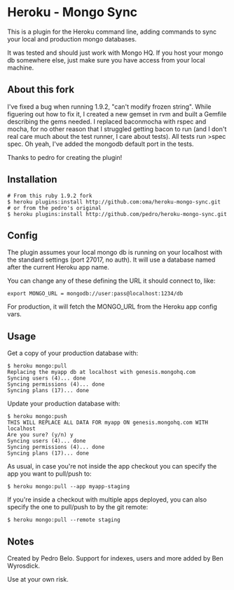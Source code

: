 # Heroku - Mongo Sync

This is a plugin for the Heroku command line, adding commands to sync your
local and production mongo databases.

It was tested and should just work with Mongo HQ. If you host your mongo db
somewhere else, just make sure you have access from your local machine.

## About this fork

I've fixed a bug when running 1.9.2, "can't modify frozen string". While figuering out how to fix it, I created a new gemset in rvm and built a Gemfile describing the gems needed. I replaced baconmocha with rspec and mocha, for no other reason that I struggled getting bacon to run (and I don't real care much about the test runner, I care about tests). All tests run >spec spec. Oh yeah, I've added the mongodb default port in the tests.

Thanks to pedro for creating the plugin!

## Installation

    # From this ruby 1.9.2 fork
    $ heroku plugins:install http://github.com:oma/heroku-mongo-sync.git
    # or from the pedro's original
    $ heroku plugins:install http://github.com/pedro/heroku-mongo-sync.git

## Config

The plugin assumes your local mongo db is running on your localhost with the
standard settings (port 27017, no auth). It will use a database named after
the current Heroku app name.

You can change any of these defining the URL it should connect to, like:

    export MONGO_URL = mongodb://user:pass@localhost:1234/db

For production, it will fetch the MONGO_URL from the Heroku app config vars.

## Usage

Get a copy of your production database with:

    $ heroku mongo:pull
    Replacing the myapp db at localhost with genesis.mongohq.com
    Syncing users (4)... done
    Syncing permissions (4)... done
    Syncing plans (17)... done

Update your production database with:

    $ heroku mongo:push
    THIS WILL REPLACE ALL DATA FOR myapp ON genesis.mongohq.com WITH localhost
    Are you sure? (y/n) y
    Syncing users (4)... done
    Syncing permissions (4)... done
    Syncing plans (17)... done

As usual, in case you're not inside the app checkout you can specify the app
you want to pull/push to:

    $ heroku mongo:pull --app myapp-staging

If you're inside a checkout with multiple apps deployed, you can also specify
the one to pull/push to by the git remote:

    $ heroku mongo:pull --remote staging


## Notes

Created by Pedro Belo. 
Support for indexes, users and more added by Ben Wyrosdick.

Use at your own risk.
